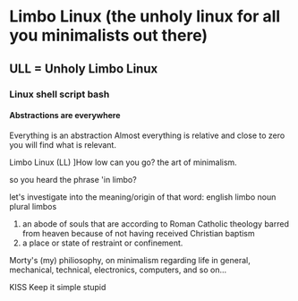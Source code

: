 # Limbo Linux   (the unholy linux for all you minimalists out there)
## ULL = Unholy Limbo Linux
### Linux shell script bash
#### Abstractions are everywhere

Everything is an abstraction
Almost everything is relative
and close to zero you will find what is relevant.

Limbo Linux (LL)    ]How low can you go?
the art of minimalism.


so you heard the phrase 'in limbo?

let's investigate into the meaning/origin of that word:
english limbo noun plural limbos
1) an abode of souls that are according to Roman Catholic theology 
barred from heaven because of not having received Christian baptism
2) a place or state of restraint or confinement.

Morty's (my) philiosophy, on minimalism regarding life in general,
mechanical, technical, electronics, computers, and so on...

KISS Keep it simple stupid

 
